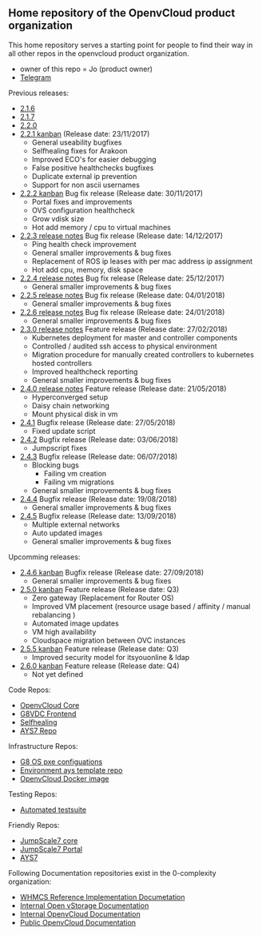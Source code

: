 ## Home repository of the OpenvCloud product organization

This home repository serves a starting point for people to find their way in all other repos in the openvcloud product organization.

- owner of this repo = Jo (product owner)
- [Telegram](https://telegram.me/joinchat/BBa-pkApsYnrhwVbPTKudQ)

Previous releases:
- [2.1.6](https://waffle.io/0-complexity/openvcloud?milestone=2.1.6)
- [2.1.7](https://waffle.io/0-complexity/openvcloud?milestone=2.1.7)
- [2.2.0](https://waffle.io/0-complexity/openvcloud?milestone=2.2.0)
- [2.2.1 kanban](https://waffle.io/0-complexity/openvcloud?milestone=2.2.1) (Release date: 23/11/2017)
  - General useability bugfixes
  - Selfhealing fixes for Arakoon
  - Improved ECO's for easier debugging
  - False positive healthchecks bugfixes
  - Duplicate external ip prevention 
  - Support for non ascii usernames
- [2.2.2 kanban](https://waffle.io/0-complexity/openvcloud?milestone=2.2.2) Bug fix release (Release date: 30/11/2017)
  - Portal fixes and improvements
  - OVS configuration healthcheck
  - Grow vdisk size
  - Hot add memory / cpu to virtual machines
- [2.2.3 release notes](https://github.com/0-complexity/openvcloud/wiki/Release-2.2.3) Bug fix release (Release date: 14/12/2017)
  - Ping health check improvement
  - General smaller improvements & bug fixes
  - Replacement of ROS ip leases with per mac address ip assignment
  - Hot add cpu, memory, disk space
- [2.2.4 release notes](https://github.com/0-complexity/openvcloud/releases/tag/v2.2.4) Bug fix release (Release date: 25/12/2017)
  - General smaller improvements & bug fixes
- [2.2.5 release notes](https://github.com/0-complexity/openvcloud/releases/tag/v2.2.5) Bug fix release (Release date: 04/01/2018)
  - General smaller improvements & bug fixes
- [2.2.6 release notes](https://github.com/0-complexity/openvcloud/releases/tag/v2.2.6) Bug fix release (Release date: 24/01/2018)
  - General smaller improvements & bug fixes
- [2.3.0 release notes](https://github.com/0-complexity/openvcloud/releases/tag/v2.3.0) Feature release (Release date: 27/02/2018)
  - Kubernetes deployment for master and controller components
  - Controlled / audited ssh access to physical environment
  - Migration procedure for manually created controllers to kubernetes hosted controllers
  - Improved healthcheck reporting
  - General smaller improvements & bug fixes
- [2.4.0 release notes](https://github.com/0-complexity/openvcloud/releases/tag/v2.4.0) Feature release (Release date: 21/05/2018)
  - Hyperconverged setup
  - Daisy chain networking
  - Mount physical disk in vm
- [2.4.1](https://github.com/0-complexity/openvcloud/releases/tag/v2.4.1) Bugfix release (Release date: 27/05/2018)
  - Fixed update script
- [2.4.2](https://github.com/0-complexity/openvcloud/releases/tag/v2.4.2) Bugfix release (Release date: 03/06/2018)
  - Jumpscript fixes
- [2.4.3](https://github.com/0-complexity/openvcloud/releases/tag/v2.4.3) Bugfix release (Release date: 06/07/2018)
  - Blocking bugs
    - Failing vm creation
    - Failing vm migrations
  - General smaller improvements & bug fixes
- [2.4.4](https://github.com/0-complexity/openvcloud/releases/tag/v2.4.4) Bugfix release (Release date: 19/08/2018)
  - General smaller improvements & bug fixes
- [2.4.5](https://github.com/0-complexity/openvcloud/releases/tag/v2.4.4) Bugfix release (Release date: 13/09/2018)
  - Multiple external networks
  - Auto updated images 
  - General smaller improvements & bug fixes

Upcomming releases:
- [2.4.6 kanban](https://waffle.io/0-complexity/openvcloud?milestone=2.4.6) Bugfix release (Release date: 27/09/2018)
  - General smaller improvements & bug fixes
- [2.5.0 kanban](https://waffle.io/0-complexity/openvcloud?milestone=2.5.0) Feature release (Release date: Q3)
  - Zero gateway (Replacement for Router OS)
  - Improved VM placement (resource usage based / affinity / manual rebalancing )
  - Automated image updates
  - VM high availability
  - Cloudspace migration between OVC instances
- [2.5.5 kanban](https://waffle.io/0-complexity/openvcloud?milestone=2.5.5) Feature release (Release date: Q3)
  - Improved security model for itsyouonline & ldap
- [2.6.0 kanban](https://waffle.io/0-complexity/openvcloud?milestone=2.6.0) Feature release (Release date: Q4)
  - Not yet defined


Code Repos:
- [OpenvCloud Core](https://github.com/0-complexity/openvcloud)
- [G8VDC Frontend](https://github.com/0-complexity/g8vdc)
- [Selfhealing](https://github.com/0-complexity/selfhealing)
- [AYS7 Repo](https://github.com/0-complexity/openvcloud_ays)


Infrastructure Repos:
- [G8 OS pxe configuations](https://github.com/0-complexity/G8OS_boot)
- [Environment ays template repo](https://github.com/gig-projects/env_template/)
- [OpenvCloud Docker image](https://github.com/0-complexity/docker_ovc)


Testing Repos:
- [Automated testsuite](https://github.com/0-complexity/G8_testing/)


Friendly Repos:
- [JumpScale7 core](https://github.com/jumpscale7/jumpscale_core7)
- [JumpScale7 Portal](https://github.com/jumpscale7/jumpscale_portal)
- [AYS7](https://github.com/jumpscale7/ays_jumpscale7)


Following Documentation repositories exist in the 0-complexity organization:

- [WHMCS Reference Implementation Documetation](https://github.com/0-complexity/doc_whmcs_reference_implementation)
- [Internal Open vStorage Documentation](https://github.com/0-complexity/doc_openvstorage_internal)
- [Internal OpenvCloud Documentation](https://github.com/0-complexity/doc_openvcloud_internal)
- [Public OpenvCloud Documentation](https://github.com/0-complexity/doc_openvcloud_public)
